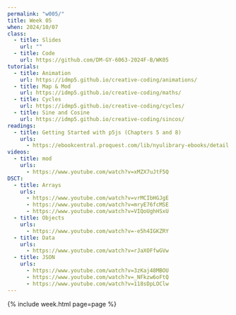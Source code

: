 ```yaml
---
permalink: "w005/"
title: Week 05
when: 2024/10/07
class:
  - title: Slides
    url: ""
  - title: Code
    url: https://github.com/DM-GY-6063-2024F-B/WK05
tutorials:
  - title: Animation
    url: https://idmp5.github.io/creative-coding/animations/
  - title: Map & Mod
    url: https://idmp5.github.io/creative-coding/maths/
  - title: Cycles
    url: https://idmp5.github.io/creative-coding/cycles/
  - title: Sine and Cosine
    url: https://idmp5.github.io/creative-coding/sincos/
readings:
  - title: Getting Started with p5js (Chapters 5 and 8)
    urls:
      - https://ebookcentral.proquest.com/lib/nyulibrary-ebooks/detail.action?docID=4333728
videos:
  - title: mod
    urls:
      - https://www.youtube.com/watch?v=xMZX7uJtF5Q
DSCT:
  - title: Arrays
    urls:
      - https://www.youtube.com/watch?v=vrMCIbHGJgE
      - https://www.youtube.com/watch?v=mryE76fcMSE
      - https://www.youtube.com/watch?v=VIQoUghHSxU
  - title: Objects
    urls:
      - https://www.youtube.com/watch?v=-e5h4IGKZRY
  - title: Data
    urls:
      - https://www.youtube.com/watch?v=rJaXOFfwGVw
  - title: JSON
    urls:
      - https://www.youtube.com/watch?v=3zKaj48MBOU
      - https://www.youtube.com/watch?v=_NFkzw6oFtQ
      - https://www.youtube.com/watch?v=118sDpLOClw
---
```

{% include week.html page=page %}
